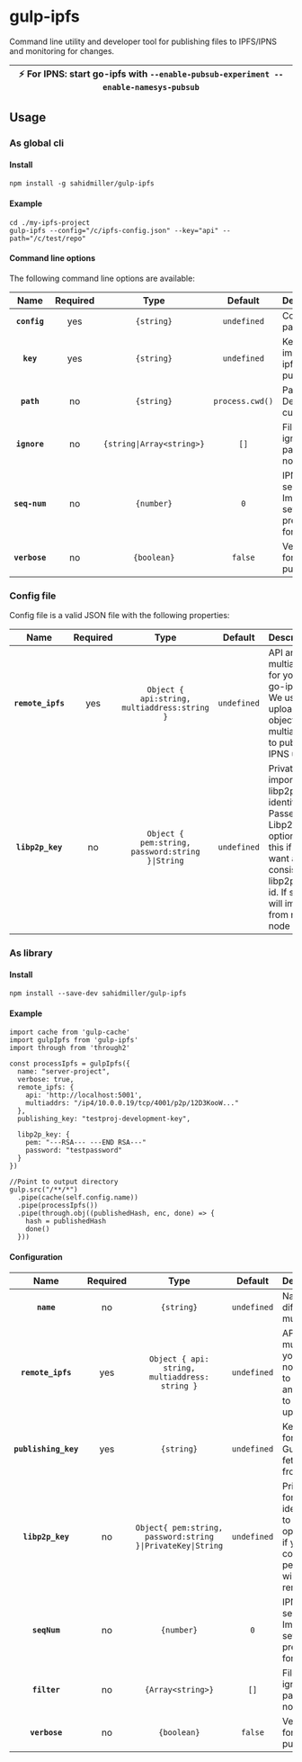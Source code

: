 # gulp-ipfs

Command line utility and developer tool for publishing files to IPFS/IPNS and monitoring for changes. 

| :zap:        For IPNS: start go-ipfs with `--enable-pubsub-experiment --enable-namesys-pubsub` |
|------------------------------------------------------------------------------------------------|


## Usage

### As global cli

#### Install
```
npm install -g sahidmiller/gulp-ipfs
```

#### Example

```
cd ./my-ipfs-project
gulp-ipfs --config="/c/ipfs-config.json" --key="api" --path="/c/test/repo"
```

#### Command line options

The following command line options are available:

|Name|Required|Type|Default|Description|
|:--:|:-----:|:--:|:-----:|:----------|
|**`config`**|yes|`{string}`|`undefined`| Configuration file path |
|**`key`**|yes|`{string}`|`undefined`| Key name to import from go-ipfs api for publishing |
|**`path`**|no|`{string}`|`process.cwd()`| Path to watch. Defaults to current directory |
|**`ignore`**|no|`{string\|Array<string>}`|`[]`| File globs to ignore relative to path. ex. node_modules/** |
|**`seq-num`**|no|`{number}`|`0`| IPNS Record seqnum. Important that it's set higher than previous seqNum for quick updates. |
|**`verbose`**|no|`{boolean}`|`false`| Verbose logging for debugging purposes |

### Config file

Config file is a valid JSON file with the following properties:

|Name|Required|Type|Default|Description|
|:--:|:-----:|:--:|:-----:|:----------|
|**`remote_ipfs`**|yes|`Object { api:string, multiaddress:string }`|`undefined`| API and multiaddress for your local go-ipfs node. We use API to upload objects and multiaddress to publish IPNS updates |
|**`libp2p_key`**|no|`Object { pem:string, password:string }\|String`|`undefined`| Private key import for libp2p node identity. Passed to Libp2p.create options. Use this if you want a consistent libp2p peer-id. If string, will import from remote node |

### As library

#### Install

```
npm install --save-dev sahidmiller/gulp-ipfs
```

#### Example

```
import cache from 'gulp-cache'
import gulpIpfs from 'gulp-ipfs'
import through from 'through2'

const processIpfs = gulpIpfs({
  name: "server-project",
  verbose: true, 
  remote_ipfs: {
    api: 'http://localhost:5001',
    multiaddrs: "/ip4/10.0.0.19/tcp/4001/p2p/12D3KooW..."
  },
  publishing_key: "testproj-development-key",

  libp2p_key: {
    pem: "---RSA--- ---END RSA---"
    password: "testpassword"
  }
})

//Point to output directory
gulp.src("/**/*")
  .pipe(cache(self.config.name))
  .pipe(processIpfs())
  .pipe(through.obj((publishedHash, enc, done) => {
    hash = publishedHash
    done()
  }))
```

#### Configuration

|Name|Required|Type|Default|Description|
|:--:|:-----:|:--:|:-----:|:----------|
|**`name`**|no|`{string}`|`undefined`| Name for differentiating multiple instances |
|**`remote_ipfs`**|yes|`Object { api: string, multiaddress: string }`|`undefined`| API and multiaddress for your local go-ipfs node. We use API to upload objects and multiaddress to publish IPNS updates |
|**`publishing_key`**|yes|`{string}`|`undefined`| Key name to use for publishing. Gulp-ipfs will fetch this key from remote |
|**`libp2p_key`**|no|`Object{ pem:string, password:string }\|PrivateKey\|String`|`undefined`| Private key import for libp2p node identity. Passed to Libp2p.create options. Use this if you want a consistent libp2p peer-id. If string, will import from remote node |
|**`seqNum`**|no|`{number}`|`0`| IPNS Record seqnum. Important that it's set higher than previous seqNum for quick updates. |
|**`filter`**|no|`{Array<string>}`|`[]`| File globs to ignore relative to path. ex. node_modules/** |
|**`verbose`**|no|`{boolean}`|`false`| Verbose logging for debugging purposes |
